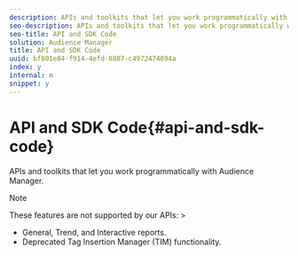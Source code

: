 ```yaml
---
description: APIs and toolkits that let you work programmatically with Audience Manager.
seo-description: APIs and toolkits that let you work programmatically with Audience Manager.
seo-title: API and SDK Code
solution: Audience Manager
title: API and SDK Code
uuid: bf801e84-f914-4efd-8807-c4972474894a
index: y
internal: n
snippet: y
---
```


# API and SDK Code{#api-and-sdk-code}

APIs and toolkits that let you work programmatically with Audience Manager.

>[!NOTE]
>
>These features are not supported by our APIs: >
>* General, Trend, and Interactive reports. 
>* Deprecated Tag Insertion Manager (TIM) functionality.